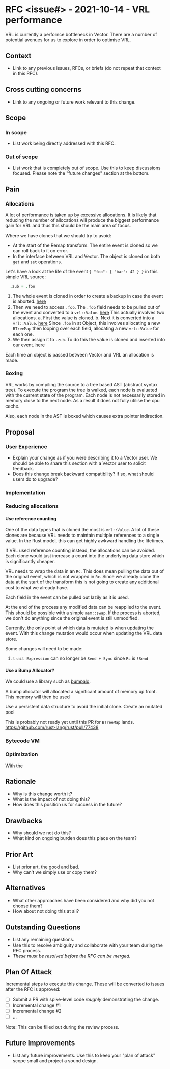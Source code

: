 # RFC <issue#> - 2021-10-14 - VRL performance

VRL is currently a perfornce bottleneck in Vector. There are a number of potential avenues for us to explore
in order to optimise VRL.

## Context

- Link to any previous issues, RFCs, or briefs (do not repeat that context in this RFC).

## Cross cutting concerns

- Link to any ongoing or future work relevant to this change.

## Scope

### In scope

- List work being directly addressed with this RFC.

### Out of scope

- List work that is completely out of scope. Use this to keep discussions focused. Please note the "future changes" section at the bottom.

## Pain

### Allocations

A lot of performance is taken up by excessive allocations. It is likely that reducing the number of allocations
will produce the biggest performance gain for VRL and thus this should be the main area of focus.

Where we have clones that we should try to avoid:

- At the start of the Remap transform. The entire event is cloned so we can roll back to it on error.
- In the interface between VRL and Vector. The object is cloned on both `get` and `set` operations.

Let's have a look at the life of the event `{ "foo": { "bar": 42 } }` in this simple VRL source:

```coffee
  .zub = .foo
```

1. The whole event is cloned in order to create a backup in case the event is aborted.
   [here](https://github.com/vectordotdev/vector/blob/v0.17.0/src/transforms/remap.rs#L135)
2. Then we need to access `.foo`. The `.foo` field needs to be pulled out of the event and converted to a `vrl::Value`.
   [here](https://github.com/vectordotdev/vector/blob/v0.17.0/lib/vector-core/src/event/vrl_target.rs#L130)
   This actually involves two allocations.
   a. First the value is cloned.
   b. Next it is converted into a `vrl::Value`.
      [here](https://github.com/vectordotdev/vector/blob/v0.17.0/lib/vector-core/src/event/value.rs#L308)
      Since `.foo` in at Object, this involves allocating a new `BTreeMap` then looping over each field, allocating a
      new `vrl::Value` for each one.
3. We then assign it to `.zub`. To do this the value is cloned and inserted into our event.
   [here](https://github.com/vectordotdev/vector/blob/v0.17.0/lib/vrl/compiler/src/expression/assignment.rs#L369)

Each time an object is passed between Vector and VRL an allocation is made.

### Boxing

VRL works by compiling the source to a tree based AST (abstract syntax tree). To execute the program the tree is walked, each node
is evaluated with the current state of the program. Each node is not necessarily stored in memory close to the next node. As a result
it does not fully utilise the cpu cache.

Also, each node in the AST is boxed which causes extra pointer indirection.


## Proposal

### User Experience

- Explain your change as if you were describing it to a Vector user. We should be able to share this section with a Vector user to solicit feedback.
- Does this change break backward compatibility? If so, what should users do to upgrade?

### Implementation

### Reducing allocations

#### Use reference counting

One of the data types that is cloned the most is `vrl::Value`. A lot of these clones are because VRL needs to maintain multiple references to
a single value. In the Rust model, this can get highly awkward handling the lifetimes.

If VRL used reference counting instead, the allocations can be avoided. Each clone would just increase a count into the underlying data store
which is significantly cheaper.

VRL needs to wrap the data in an `Rc`. This does mean pulling the data out of the original event, which is not wrapped in `Rc`. Since we already
clone the data at the start of the transform this is not going to create any additional cost to what we already have.

Each field in the event can be pulled out lazily as it is used.

At the end of the process any modified data can be reapplied to the event. This should be possible with a simple `mem::swap`. If the process
is aborted, we don't do anything since the original event is still unmodified.

Currently, the only point at which data is mutated is when updating the event. With this change mutation would occur when updating the VRL data store.


Some changes will need to be made:

1. `trait Expression` can no longer be `Send + Sync` since `Rc` is `!Send`

#### Use a Bump Allocator?

We could use a library such as [bumpalo](https://crates.io/crates/bumpalo).

A bump allocator will allocated a significant amount of memory up front. This memory will then be used


Use a persistent data structure to avoid the initial clone.
Create an mutated pool

This is probably not ready yet until this PR for `BTreeMap` lands.
https://github.com/rust-lang/rust/pull/77438


### Bytecode VM

### Optimization

With the


## Rationale

- Why is this change worth it?
- What is the impact of not doing this?
- How does this position us for success in the future?

## Drawbacks

- Why should we not do this?
- What kind on ongoing burden does this place on the team?

## Prior Art

- List prior art, the good and bad.
- Why can't we simply use or copy them?

## Alternatives

- What other approaches have been considered and why did you not choose them?
- How about not doing this at all?

## Outstanding Questions

- List any remaining questions.
- Use this to resolve ambiguity and collaborate with your team during the RFC process.
- *These must be resolved before the RFC can be merged.*

## Plan Of Attack

Incremental steps to execute this change. These will be converted to issues after the RFC is approved:

- [ ] Submit a PR with spike-level code _roughly_ demonstrating the change.
- [ ] Incremental change #1
- [ ] Incremental change #2
- [ ] ...

Note: This can be filled out during the review process.

## Future Improvements

- List any future improvements. Use this to keep your "plan of attack" scope small and project a sound design.
